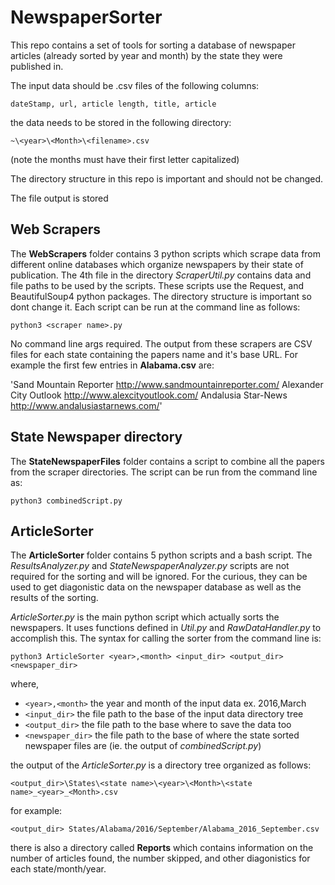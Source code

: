 #  NewspaperSorter
This repo contains a set of tools for sorting a database of newspaper articles (already sorted by year and month) by the state they were published in.

The input data should be .csv files of the following columns:

`dateStamp, url, article length, title, article`

the data needs to be stored in the following directory:

`~\<year>\<Month>\<filename>.csv`

(note the months must have their first letter capitalized)

The directory structure in this repo is important and should not be changed.


The file output is stored

## Web Scrapers 
The **WebScrapers** folder contains 3 python scripts which scrape data from different online databases which organize newspapers by their state of publication. The 4th file in the directory 
*ScraperUtil.py* contains data and file paths to be used by the scripts. These scripts use the Request, and BeautifulSoup4 python packages. The directory structure is important so dont change it. Each script can be run at the command line as follows:

`python3 <scraper name>.py`

No command line args required. The output from these scrapers are CSV files for each state containing the papers name and it's base URL. For example the first few entries in **Alabama.csv** are:

'Sand Mountain Reporter 	http://www.sandmountainreporter.com/
Alexander City Outlook 	http://www.alexcityoutlook.com/
Andalusia Star-News 	http://www.andalusiastarnews.com/'

## State Newspaper directory

The **StateNewspaperFiles** folder contains a script to combine all the papers from the scraper directories. The script can be run from the command line as:

`python3 combinedScript.py`

## ArticleSorter

The **ArticleSorter** folder contains 5 python scripts and a bash script. The *ResultsAnalyzer.py* and *StateNewspaperAnalyzer.py* scripts are not required for the sorting and will be ignored. For the curious, they can be used to get diagonistic data on the newspaper database as well as the results of the sorting. 

*ArticleSorter.py* is the main python script which actually sorts the newspapers. It uses functions defined in *Util.py* and *RawDataHandler.py* to accomplish this. The syntax for calling the sorter from the command line is:

`python3 ArticleSorter <year>,<month> <input_dir> <output_dir> <newspaper_dir>`

where,

* `<year>,<month>`   the year and month of the input data ex. 2016,March
* `<input_dir>`        the file path to the base of the input data directory tree
* `<output_dir>`       the file path to the base where to save the data too
* `<newspaper_dir>`    the file path to the base of where the state sorted newspaper files are (ie. the output of *combinedScript.py*)


the output of the *ArticleSorter.py* is a directory tree organized as follows:

`<output_dir>\States\<state name>\<year>\<Month>\<state name>_<year>_<Month>.csv`

for example:

`<output_dir> States/Alabama/2016/September/Alabama_2016_September.csv`

there is also a directory called **Reports** which contains information on the number of articles found, the number skipped, and other diagonistics for each state/month/year.







